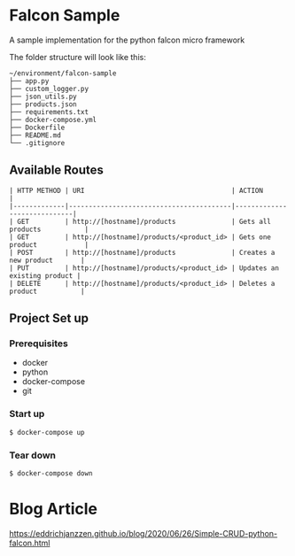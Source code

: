 # Falcon Sample 

A sample implementation for the python falcon micro framework

The folder structure will look like this:
```
~/environment/falcon-sample
├── app.py
├── custom_logger.py
├── json_utils.py
├── products.json
├── requirements.txt
├── docker-compose.yml
├── Dockerfile
├── README.md
└── .gitignore
```

## Available Routes
```
| HTTP METHOD | URI                                     | ACTION                      |
|-------------|-----------------------------------------|-----------------------------|
| GET         | http://[hostname]/products              | Gets all products           |
| GET         | http://[hostname]/products/<product_id> | Gets one product            |
| POST        | http://[hostname]/products              | Creates a new product       |
| PUT         | http://[hostname]/products/<product_id> | Updates an existing product |
| DELETE      | http://[hostname]/products/<product_id> | Deletes a product           |
```

## Project Set up

### Prerequisites
* docker
* python
* docker-compose
* git


### Start up 
```bash
$ docker-compose up
```

### Tear down
```bash
$ docker-compose down
```

# Blog Article
https://eddrichjanzzen.github.io/blog/2020/06/26/Simple-CRUD-python-falcon.html
